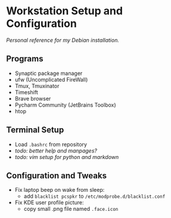 # Workstation Setup and Configuration
_Personal reference for my Debian installation._

## Programs
- Synaptic package manager
- ufw (Uncomplicated FireWall)
- Tmux, Tmuxinator
- Timeshift
- Brave browser
- Pycharm Community (JetBrains Toolbox)
- htop

## Terminal Setup
- Load `.bashrc` from repository
- *todo: better help and manpages?*
- *todo: vim setup for python and markdown*

## Configuration and Tweaks
- Fix laptop beep on wake from sleep:
  - add `blacklist pcspkr` to `/etc/modprobe.d/blacklist.conf`
- Fix KDE user profile picture:
  - copy small .png file named `.face.icon`
